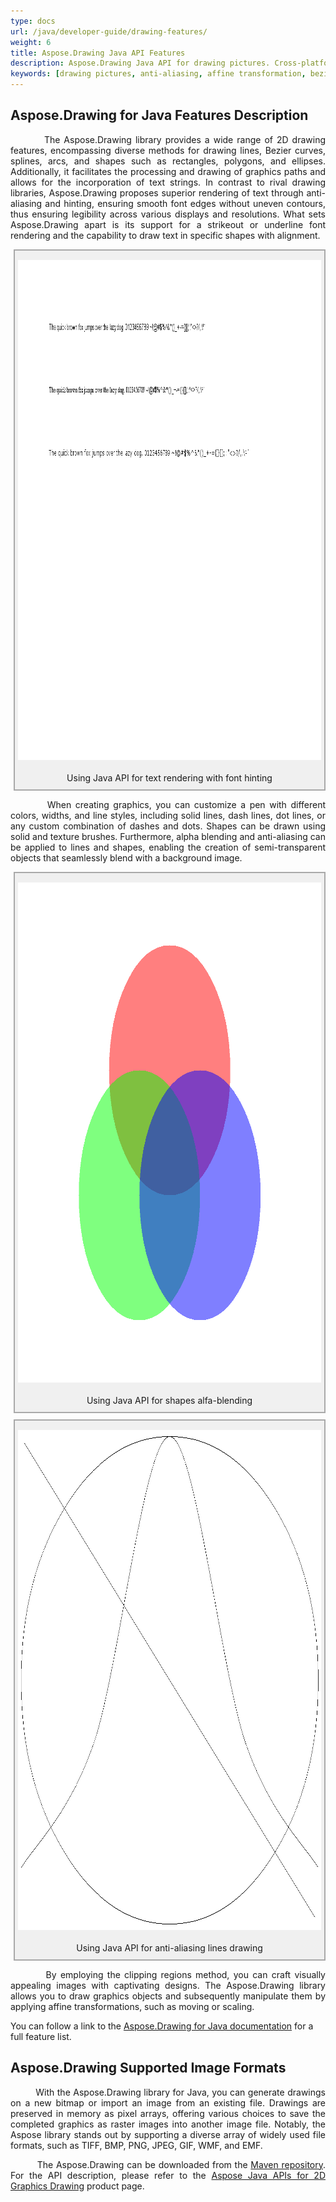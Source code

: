 ```yaml
---
type: docs
url: /java/developer-guide/drawing-features/
weight: 6
title: Aspose.Drawing Java API Features
description: Aspose.Drawing Java API for drawing pictures. Cross-platform drawing library for support 2D drawing including drawing lines, drawing shapes and bezier curves. Using affine transformation, anti-aliasing lines and shapes. Rendering text with different styles and fonts.
keywords: [drawing pictures, anti-aliasing, affine transformation, bezier curves, alpha blending, rendering text, font hinting, drawing library, underline font]
---
```


<style>
   .frame {
    border: 2px solid darkgray;
    padding: 5px;
    margin: 10px 0 5px 5px;
    background: #f0f0f0;
    align-items: center;
    }
   .marginauto {
    margin: 10px auto 20px;
    display: block;
    }
   .frame figcaption {
    margin: 0 auto 5px;
    display: flex;
    flex-direction: row;
    justify-content: space-around;
   }
</style>

## Aspose.Drawing for Java Features Description

<p align='justify'>
&nbsp;&nbsp;&nbsp;&nbsp;&nbsp;&nbsp;&nbsp;&nbsp;
The Aspose.Drawing library provides a wide range of 2D drawing features, encompassing diverse methods for drawing lines, Bezier curves, splines, arcs, and shapes such as rectangles, polygons, and ellipses. Additionally, it facilitates the processing and drawing of graphics paths and allows for the incorporation of text strings. In contrast to rival drawing libraries, Aspose.Drawing proposes superior rendering of text through anti-aliasing and hinting, ensuring smooth font edges without uneven contours, thus ensuring legibility across various displays and resolutions. What sets Aspose.Drawing apart is its support for a strikeout or underline font rendering and the capability to draw text in specific shapes with alignment.
</p>

<figure class="frame">
<img class="marginauto" src="https://raw.githubusercontent.com/aspose-drawing/Aspose.Drawing-for-Java/main/Examples/Data/TextFonts/Hinting.png" alt="Text strings rendering with font hinting" width="1000" height="800"/>
<figcaption>Using Java API for text rendering with font hinting </figcaption>
</figure>

<p align='justify'>
&nbsp;&nbsp;&nbsp;&nbsp;&nbsp;&nbsp;&nbsp;&nbsp;
When creating graphics, you can customize a pen with different colors, widths, and line styles, including solid lines, dash lines, dot lines, or any custom combination of dashes and dots. Shapes can be drawn using solid and texture brushes. Furthermore, alpha blending and anti-aliasing can be applied to lines and shapes, enabling the creation of semi-transparent objects that seamlessly blend with a background image.
</p>

<figure class="frame">
<img class="marginauto" src="https://raw.githubusercontent.com/aspose-drawing/Aspose.Drawing-for-Java/main/Examples/Data/Rendering/AlphaBlending.png" alt="Shapes drawing with alfa-blending" width="1000" height="800"/>
<figcaption>Using Java API for shapes alfa-blending</figcaption>
</figure>

<figure class="frame">
<img class="marginauto" src="https://raw.githubusercontent.com/aspose-drawing/Aspose.Drawing-for-Java/main/Examples/Data/Rendering/Antialiasing.png" alt="Lines drawing with anti-aliasing" width="1000" height="800"/>
<figcaption>Using Java API for anti-aliasing lines drawing</figcaption>
</figure>

<p align='justify'>
&nbsp;&nbsp;&nbsp;&nbsp;&nbsp;&nbsp;&nbsp;&nbsp;
By employing the clipping regions method, you can craft visually appealing images with captivating designs. The Aspose.Drawing library allows you to draw graphics objects and subsequently manipulate them by applying affine transformations, such as moving or scaling.
</p>

You can follow a link to the <a href="/drawing/java/feature-list/">Aspose.Drawing for Java documentation</a> for a full feature list.

## Aspose.Drawing Supported Image Formats

<p align='justify'>
&nbsp;&nbsp;&nbsp;&nbsp;&nbsp;&nbsp;&nbsp;&nbsp;
With the Aspose.Drawing library for Java, you can generate drawings on a new bitmap or import an image from an existing file. Drawings are preserved in memory as pixel arrays, offering various choices to save the completed graphics as raster images into another image file. Notably, the Aspose library stands out by supporting a diverse array of widely used file formats, such as TIFF, BMP, PNG, JPEG, GIF, WMF, and EMF.
</p>

<p align='justify'>
&nbsp;&nbsp;&nbsp;&nbsp;&nbsp;&nbsp;&nbsp;&nbsp;
The Aspose.Drawing can be downloaded from the <a href="https://repository.aspose.com/repo/com/aspose/">Maven repository</a>. For the API description, please refer to the <a href="https://products.aspose.com/drawing/java/">Aspose Java APIs for 2D Graphics Drawing</a> product page.
</p>
